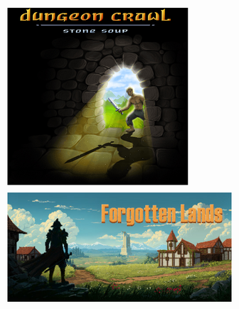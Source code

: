 ![g1](https://github.com/CharmStrange/Sajin/blob/main/Examples/DCSS-title/title_white_noise_entering_the_dungeon.png)

![g2](https://github.com/CharmStrange/Sajin/blob/main/Examples/ft8/ForgottenLands_promo.jpg)